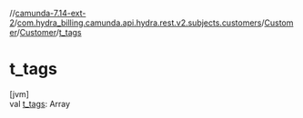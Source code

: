 //[camunda-7.14-ext-2](../../../../index.md)/[com.hydra_billing.camunda.api.hydra.rest.v2.subjects.customers](../../index.md)/[Customer](../index.md)/[Customer](index.md)/[t_tags](t_tags.md)

# t_tags

[jvm]\
val [t_tags](t_tags.md): Array<String>
